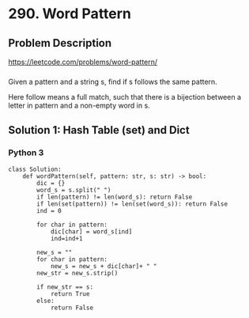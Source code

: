 # 290. Word Pattern

## Problem Description
https://leetcode.com/problems/word-pattern/
###
Given a pattern and a string s, find if s follows the same pattern.

Here follow means a full match, such that there is a bijection between a letter in pattern and a non-empty word in s.

## Solution 1: Hash Table (set) and Dict
### Python 3
```
class Solution:
    def wordPattern(self, pattern: str, s: str) -> bool:
        dic = {}
        word_s = s.split(" ")
        if len(pattern) != len(word_s): return False
        if len(set(pattern)) != len(set(word_s)): return False
        ind = 0

        for char in pattern:
            dic[char] = word_s[ind]
            ind=ind+1

        new_s = ""
        for char in pattern:
            new_s = new_s + dic[char]+ " "
        new_str = new_s.strip()

        if new_str == s:
            return True
        else:
            return False
```
